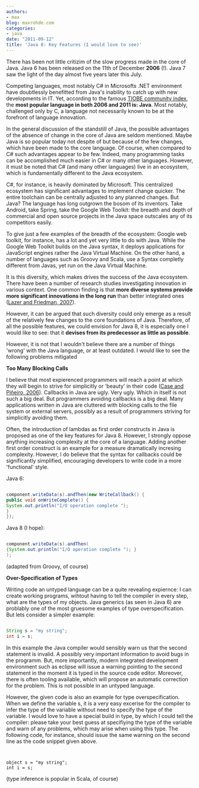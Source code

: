```yaml
---
authors:
- max
blog: maxrohde.com
categories:
- java
date: "2011-09-12"
title: 'Java 8: Key Features (I would love to see)'
---
```


There has been not little critizim of the slow progress made in the core of Java. Java 6 has been released on the 11th of December **2006** (!). Java 7 saw the light of the day almost five years later this July.

Competing languages, most notably C# in Microsofts .NET environment have doubtlessly benefitted from Java's inability to catch up with new developments in IT. Yet, according to the famous [TIOBE community index](http://www.tiobe.com 'TIOBE'), the **most popular language in both 2006 and 2011 is: Java**. Most notably, challenged only by C, a language not necessarily known to be at the forefront of language innovation.

In the general discussion of the standstill of Java, the possible advantages of the absence of change in the core of Java are seldom mentioned. Maybe Java is so popular today not despite of but because of the few changes, which have been made to the core language. Of course, when compared to C# such advantages appear to be few. Indeed, many programming tasks can be accomplished much easier in C# or many other languages. However, it must be noted that C# (and many other languages) live in an ecosystem, which is fundamentally different to the Java ecosystem.

C#, for instance, is heavily dominated by Microsoft. This centralized ecosystem has significant advantages to implement change quicker. The entire toolchain can be centrally adjusted to any planned changes. But Java? The language has long outgrown the bosom of its inventors. Take Android, take Spring, take the Google Web Toolkit: the breadth and depth of commercial and open source projects in the Java space outscales any of its competitors easily.

To give just a few examples of the breadth of the ecosystem: Google web toolkit, for instance, has a lot and yet very little to do with Java. While the Google Web Toolkit builds on the Java syntax, it deploys applications for JavaScript engines rather the Java Virtual Machine. On the other hand, a number of languages such as Groovy and Scala, use a Syntax completly different from Javas, yet run on the Java Virtual Machine.

It is this diversity, which makes drives the success of the Java ecosystem. There have been a number of research studies investigating innovation in various context. One common finding is that **more diverse systems provide more significant innovations in the long run** than better integrated ones ([Lazer and Friedman, 2007](http://www.citeulike.org/user/mxro/article/9321108)).

However, it can be argued that such diversity could only emerge as a result of the relatively few changes to the core foundations of Java. Therefore, of all the possible features, we could envision for Java 8, it is especially one I would like to see: that it **devises from its predecessor as little as possible**.

However, it is not that I wouldn't believe there are a number of things 'wrong' with the Java language, or at least outdated. I would like to see the following problems mitigated

**Too Many Blocking Calls**

I believe that most expierenced programmers will reach a point at which they will begin to strive for simplicitly or 'beauty' in their code ([Case and Piñeiro, 2006](http://www.citeulike.org/user/mxro/article/8257659)). Callbacks in Java are ugly. Very ugly. Which in itself is not such a big deal. But programmers avoiding callbacks is a big deal. Many applications written in Java are cluttered with blocking calls to the file system or external servers, possibly as a result of programmers striving for simplicitly avoiding them.

Often, the introduction of lambdas as first order constructs in Java is proposed as one of the key features for Java 8. However, I strongly oppose anything increasing complexity at the core of a language. Adding another first order construct is an example for a measure dramatically incresing complexity. However, I do believe that the syntax for callbacks could be significantly simplified, encouraging developers to write code in a more 'functional' style.

Java 6:

```Java

component.writeData(s).andThen(new WriteCallback() {
public void onWriteComplete() {
System.out.println("I/O operation complete ");
}
});
```

Java 8 (I hope):

```Java

component.writeData(s).andThen(
{System.out.println("I/O operation complete "); }
);
```

(adapted from Groovy, of course)

**Over-Specification of Types**

Writing code an untyped language can be a quite revealing expiernce: I can create working programs, wihtout having to tell the compiler in every step, what are the types of my objects. Java generics (as seen in Java 6) are problably one of the most gruesome examples of type overspecification. But lets consider a simpler example:

```Java

String s = "my string";
int i = s;
```

In this example the Java compiler would sensibly warn us that the second statement is invalid. A possibly very important information to avoid bugs in the programm. But, more importantly, modern integrated development environment such as eclipse will issue a warning pointing to the second statement in the moment it is typed in the source code editor. Moreover, there is often tooling available, which will propose an automatic correction for the problem. This is not possible in an untyped language.

However, the given code is also an example for type overspecification. When we define the variable s, it is a very easy excerise for the compiler to infer the type of the variable without need to specify the type of the variable. I would love to have a special build in type, by which I could tell the compiler: please take your best guess at specifiying the type of the variable and warn of any problems, which may arise when using this type. The following code, for instance, should issue the same warning on the second line as the code snippet given above.

```


object s = "my string";
int i = s;

```

(type inference is popular in Scala, of course)

